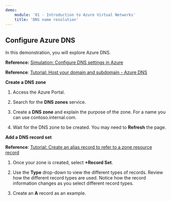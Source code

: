 ```yaml
---
demo:
    module: '01 - Introduction to Azure Virtual Networks'
    title: 'DNS name resolution'
---
```

## Configure Azure DNS

In this demonstration, you will explore Azure DNS.

**Reference:** [Simulation: Configure DNS settings in Azure](https://mslabs.cloudguides.com/guides/AZ-700%20Lab%20Simulation%20-%20Configure%20DNS%20settings%20in%20Azure)

**Reference**: [Tutorial: Host your domain and subdomain - Azure DNS](https://docs.microsoft.com/azure/dns/dns-delegate-domain-azure-dns)

**Create a DNS zone**

1. Access the Azure Portal.

1. Search for the **DNS zones** service.

1. Create a **DNS zone** and explain the purpose of the zone. For a name you can use contoso.internal.com.

1.  Wait for the DNS zone to be created. You may need to **Refresh** the page.

**Add a DNS record set**

**Reference**: [Tutorial: Create an alias record to refer to a zone resource record](https://learn.microsoft.com/azure/dns/tutorial-alias-rr)

1. Once your zone is created, select **+Record Set**.

1. Use the **Type** drop-down to view the different types of records. Review how the different record types are used. Notice how the record information changes as you select different record types.

1. Create an **A** record as an example. 

